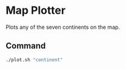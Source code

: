 # Map Plotter

Plots any of the seven continents on the map.

## Command

``` sh
./plot.sh "continent"
```

